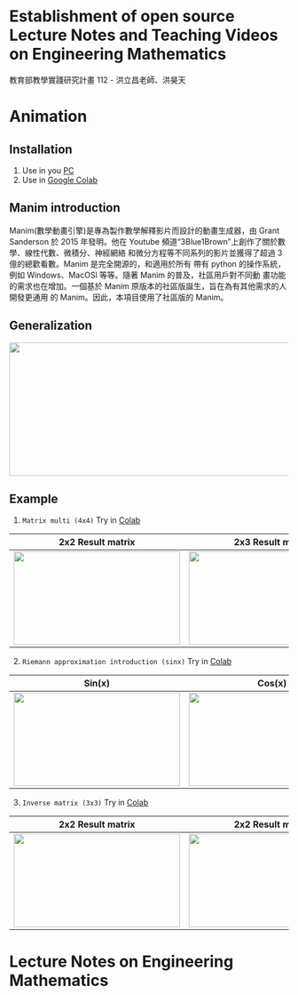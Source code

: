 # Establishment of open source Lecture Notes and Teaching Videos on Engineering Mathematics
教育部教學實踐研究計畫 112 - 洪立昌老師、洪昊天

# Animation
## Installation

1. Use in you [PC](https://github.com/manimCommunity/manim)
2. Use in [Google Colab](https://colab.research.google.com)

## Manim introduction
Manim(數學動畫引擎)是專為製作數學解釋影片而設計的動畫生成器，由 Grant Sanderson 於 2015 年發明。他在 Youtube 頻道“3Blue1Brown”上創作了關於數學、線性代數、微積分、神經網絡 和微分方程等不同系列的影片並獲得了超過 3 億的總歡看數。Manim 是完全開源的，和適用於所有 帶有 python 的操作系統，例如 Windows、MacOSl 等等。隨著 Manim 的普及，社區用戶對不同動 畫功能的需求也在增加。一個基於 Manim 原版本的社區版誕生，旨在為有其他需求的人開發更通用 的 Manim。因此，本項目使用了社區版的 Manim。


## Generalization

<img src="https://github.com/isaacgbhk/Open-sourced-Engineering-Mathematics-Lectures-and-Videos/blob/main/Demo/MatrixMulti_Colab.gif" width="900" height="240">

## Example 
1. `Matrix multi (4x4)` Try in [Colab](https://drive.google.com/file/d/1SutSamgFVJxuQFP5_vDAQiy9MTeivPm_/view?usp=sharing)
  
2x2 Result matrix             |  2x3 Result matrix
:-------------------------:|:-------------------------:
<img src="https://github.com/isaacgbhk/Open-sourced-Engineering-Mathematics-Lectures-and-Videos/blob/main/Demo/MatrixMulti_2x2.gif" width="300" height="168">  |  <img src="https://github.com/isaacgbhk/Open-sourced-Engineering-Mathematics-Lectures-and-Videos/blob/main/Demo/MatrixMulti_2x3.gif" width="300" height="168">

2. `Riemann approximation introduction (sinx)` Try in [Colab](https://drive.google.com/file/d/1eS5L8gvYqzUMSzljNrKJ2luhI0cMO3qM/view?usp=sharing)

  
Sin(x)             |  Cos(x)
:-------------------------:|:-------------------------:
<img src="https://github.com/isaacgbhk/Open-sourced-Engineering-Mathematics-Lectures-and-Videos/blob/main/Demo/IntegrateArea_sin.gif" width="300" height="168">  |  <img src="https://github.com/isaacgbhk/Open-sourced-Engineering-Mathematics-Lectures-and-Videos/blob/main/Demo/IntegrateArea_cos.gif" width="300" height="168">

  
3. `Inverse matrix (3x3)` Try in [Colab](https://drive.google.com/file/d/1Zv6XxWXivByXfGLP_jUFQ8JQVvwpXexj/view?usp=sharing)

2x2 Result matrix             |  2x2 Result matrix
:-------------------------:|:-------------------------:
<img src="https://github.com/isaacgbhk/Open-sourced-Engineering-Mathematics-Lectures-and-Videos/blob/main/Demo/Inverse%20Matrix_2x2_1.gif" width="300" height="168">  |  <img src="https://github.com/isaacgbhk/Open-sourced-Engineering-Mathematics-Lectures-and-Videos/blob/main/Demo/Inverse%20Matrix_2x2_2.gif" width="300" height="168">


# Lecture Notes on Engineering Mathematics

